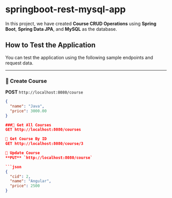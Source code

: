 # springboot-rest-mysql-app

In this project, we have created **Course CRUD Operations** using **Spring Boot**, **Spring Data JPA**, and **MySQL** as the database.

## How to Test the Application

You can test the application using the following sample endpoints and request data.

---

### 🔹 Create Course

**POST** `http://localhost:8080/course`

```json
{
  "name": "Java",
  "price": 3000.00
}

###🔹 Get All Courses
GET http://localhost:8080/courses

🔹 Get Course By ID
GET http://localhost:8080/course/3

🔹 Update Course
**PUT** `http://localhost:8080/course`

```json
{
  "cid": 2,
  "name": "Angular",
  "price": 2500
}
